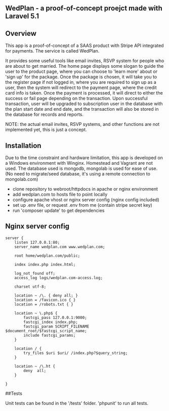 ## WedPlan - a proof-of-concept proejct made with Laravel 5.1

## Overview
This app is a proof-of-concept of a SAAS product with Stripe API integrated for payments. The service is called WedPlan.

It provides some useful tools like email invites, RSVP system for people who are about to get married. The home page displays some slogan to guide the user to the product page, where you can choose to 'learn more' about or 'sign up' for the package. Once the package is chosen, it will take you to the register page if not logged in, where you are required to sign up as a user, then the system will redirect to the payment page, where the credit card info is taken. Once the payment is processed, it will direct to either the success or fail page depending on the transaction. Upon successful transaction, user will be upgraded to subscription user in the database with the plan start date and end date, and the transaction will also be stored in the database for records and reports.

NOTE: the actual email invites, RSVP systems, and other functions are not implemented yet, this is just a concept. 


## Installation
Due to the time constraint and hardware limitation, this app is developed on a Windows environment with Winginx. Homestead and Vagrant are not used. The database used is mongodb, mongolab is used for ease of use. (No need to migrate/seed database, it's using a remote connection to mongolab.com)

- clone repository to webroot/httpdocs in apache or nginx environment
- add wedplan.com to hosts file to point locally
- configure apache vhost or nginx server config (nginx config included)
- set up .env file, or request .env from me (contain stripe secret key)
- run 'composer update' to get dependencies


## Nginx server config
```
server {
	listen 127.0.0.1:80;
	server_name wedplan.com www.wedplan.com;

	root home/wedplan.com/public;

	index index.php index.html;

	log_not_found off;
	access_log logs/wedplan.com-access.log;

	charset utf-8;

	location ~ /\. { deny all; }
	location = /favicon.ico { }
	location = /robots.txt { }

	location ~ \.php$ {
		fastcgi_pass 127.0.0.1:9000;
		fastcgi_index index.php;
		fastcgi_param SCRIPT_FILENAME $document_root/$fastcgi_script_name;
		include fastcgi_params;
	}

	location / {
		try_files $uri $uri/ /index.php?$query_string;
	}

    location ~ /\.ht {
        deny  all;
    }

}
```

##Tests

Unit tests can be found in the '/tests' folder. 'phpunit' to run all tests. 
